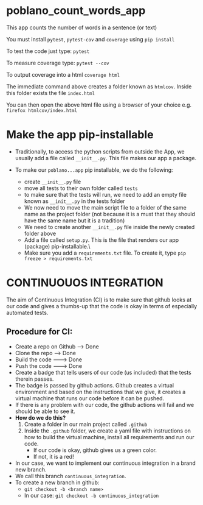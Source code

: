 # poblano_count_words_app
This app counts the number of words in a sentence (or text)

You must install `pytest`, `pytest-cov` and `coverage` using `pip install`

To test the code just type: `pytest`

To measure coverage type: `pytest --cov`

To output coverage into a html `coverage html`

The immediate command above creates a folder known as `htmlcov`. Inside this folder exists the file `index.html`

You can then open the above html file using a browser of your choice e.g. `firefox htmlcov/index.html`


# Make the app pip-installable
- Traditionally, to access the python scripts from outside the App, we usually add a file called `__init__.py`. This file makes our app a package.

- To make our `poblano...app` pip installable, we do the following:
	- create `__init__.py` file
	- move all tests to their own folder called `tests`
	- to make sure that the tests will run, we need to add an empty file known as `__init__.py` in the tests folder
	- We now need to move the main script file to a folder of the same name as the project folder (not because it is a must that they should have the same name but it is a tradition)
	- We need to create another `__init__.py` file inside the newly created folder above
	- Add a file called `setup.py`. This is the file that renders our app (package) pip-installable.\
	- Make sure you add a `requirements.txt` file. To create it, type `pip freeze > requirements.txt`

# CONTINUOUOS INTEGRATION
The aim of Continuous Integration (CI) is to make sure that github looks at our code and gives a thumbs-up that the code is okay in terms of especially automated tests.

## Procedure for CI:
- Create a repo on Github --> Done
- Clone the repo --> Done
- Build the code ---> Done
- Push the code ---> Done
- Create a badge that tells users of our code (us included) that the tests therein passes.
- The badge is passed by github actions. Github creates a virtual environment and based on the instructions that we give, it creates a virtual machine that runs our code before it can be pushed. 
- If there is any problem with our code, the github actions will fail and we should be able to see it.
- **How do we do this?**
	1. Create a folder in our main project called `.github`
	2. Inside the `.github` folder, we create a yaml file with instructions on how to build the virtual machine, install all requirements and run our code.
		- If our code is okay, github gives us a green color.
		- If not, it is a red!
- In our case, we want to implement our continuous integration in a brand new branch.
- We call this branch `continuous_integration`.
- To create a new branch in github: 
  - `git checkout -b <branch name>`
  - In our case: `git checkout -b continuous_integration`
